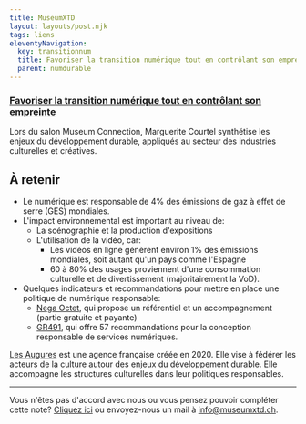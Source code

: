 ```yaml
---
title: MuseumXTD
layout: layouts/post.njk
tags: liens
eleventyNavigation:
  key: transitionnum
  title: Favoriser la transition numérique tout en contrôlant son empreinte
  parent: numdurable
---
```

### [Favoriser la transition numérique tout en contrôlant son empreinte](https://communicant.info/museum-connections-favoriser-la-transition-numerique-tout-en-controlant-son-empreinte)
Lors du salon Museum Connection, Marguerite Courtel synthétise les enjeux du développement durable, appliqués au secteur des industries culturelles et créatives.  

## À retenir
- Le numérique est responsable de 4% des émissions de gaz à effet de serre (GES) mondiales.
- L'impact environnemental est important au niveau de:  
	- La scénographie et la production d'expositions 
	-  L'utilisation de la vidéo, car: 
		- Les vidéos en ligne génèrent environ 1% des émissions mondiales, soit autant qu'un pays comme l'Espagne
		- 60 à 80% des usages proviennent d'une consommation culturelle et de divertissement (majoritairement la VoD). 
- Quelques indicateurs et recommandations pour mettre en place une politique de numérique responsable: 
	- [Nega Octet](https://negaoctet.org/), qui propose un référentiel et un accompagnement (partie gratuite et payante)
	- [GR491](https://gr491.isit-europe.org/), qui offre 57 recommandations pour la conception responsable de services numériques. 

[Les Augures](https://lesaugures.com/) est une agence française créée en 2020. Elle vise à fédérer les acteurs de la culture autour des enjeux du développement durable. Elle accompagne les structures culturelles dans leur politiques responsables. 

---- 
Vous n'êtes pas d'accord avec nous ou vous pensez pouvoir compléter cette note? [Cliquez ici](https://6e13e580.sibforms.com/serve/MUIEAJex9Gqy_GXlFogQqcGyYVXOZFFX8aHrYfffBiqjakg6wRCQTSUlxrpSXVkD6QEDI5CcmfGJhrDrkka2x7JvV-3YTESgygGo3Kq7DH-XD64whZr_JzkZgiL5lqiCeG3yKwBPjHJ6fyObFfcWQmqXpGkXQ3Ah4sgQV2mUjiMQ2hUe8pnjyP1gOywBca-q4MvmvdSwfxEFpgHr) ou envoyez-nous un mail à [info@museumxtd.ch](mailto:info@museumxtd.ch).